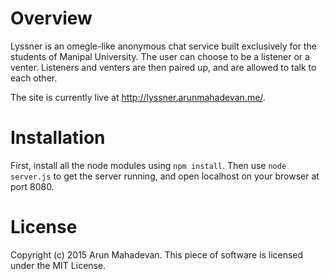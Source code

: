 # Overview
Lyssner is an omegle-like anonymous chat service built exclusively for the students of Manipal University. The user can choose to be a listener or a venter. Listeners and venters are then paired up, and are allowed to talk to each other.

The site is currently live at http://lyssner.arunmahadevan.me/.


# Installation

First, install all the node modules using `npm install`. Then use `node server.js` to get the server running, and open localhost on your browser at port 8080.

# License

Copyright (c) 2015 Arun Mahadevan. This piece of software is licensed under the MIT License.